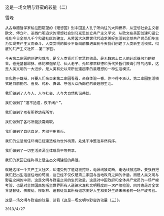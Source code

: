 这是一场文明与野蛮的较量（二）

雪峰


    从古希腊哲学家柏拉图期望的《理想国》到中国圣人孔子所向往的大同世界，从空想社会主义者欧文、傅立叶、圣西门所追求的理想社会到马克思创立共产主义学说，从欧文在美国创建和谐公社到今日全球几千个和谐社区的建立，从劳苦大众世世代代追求美好生活到全球共产党员们毕生为实现共产主义而奋斗，人类文明的脚步不断向前推进直到今天我们创建了人类新生活模式，彻底的共产主义社区——第二家园。

    今天第二家园的创建和成功，是全人类贤哲们智慧的结晶，是无数志士仁人前赴后继努力的结果，也是基督耶稣、佛陀释迦牟尼、仙人老子、先知穆罕默德和历代贤哲们教诲引导的结果，这是人类文明的一大进步，是人类有史以来所创建起来的最理想的一种生活模式。

    事实胜于雄辩，只要人们亲自来第二家园看看，亲身体验一番，你不得不承认，第二家园生活模式是目前勤劳、善良、纯朴、真诚、守信大众所向往的最理想生活。

    我们做到了人与人、人与社会、人与大自然和谐共处。

    我们做到了“道不拾遗，夜不闭户”。

    我们做到了老有所养幼有所育。

    我们做到了各尽所能按需索取。

    我们做到了自给自足，内部不用货币。

    我们的生活居住环境已经建造成为世外桃源，处处干净整洁井然有序。

    我们做到了一切生活资源全体成员平等共享。

    我们的家园已经称得上是生态文明建设的典范。

    就是这样一个共产主义社区，却遭受到了道路被挖断，电源线被切断，电话线被掐断，要强行把我们赶出生活居住地的局面，这已经不仅仅是第二家园与当地政府之间的矛盾，而是人类文明与野蛮之间的冲突，这是文明与野蛮之间的生死较量，这是对中国政府和全体共产党员的一场严峻考验，也是对全体国民包括全世界所有人道德水准和文明程度的一次严峻检验，同时也是对全世界基督徒、佛教徒、穆斯林、道教徒及其所有追求美好人生和美好生命未来者的一场严峻考验。

    这是一场文明与野蛮的较量，请看《这是一场文明与野蛮的较量（三）》。

    2013/4/27



